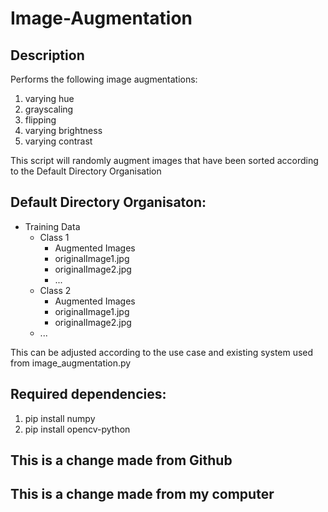 # Image-Augmentation

## Description

Performs the following image augmentations:

1. varying hue
2. grayscaling
3. flipping
4. varying brightness
5. varying contrast

This script will randomly augment images that have been sorted according to the Default Directory Organisation

## Default Directory Organisaton:

- Training Data
  - Class 1
    - Augmented Images
    - originalImage1.jpg
    - originalImage2.jpg
    - ...
  - Class 2
    - Augmented Images
    - originalImage1.jpg
    - originalImage2.jpg
  - ...

This can be adjusted according to the use case and existing system used from image_augmentation.py

## Required dependencies:

1. pip install numpy
2. pip install opencv-python

## This is a change made from Github

## This is a change made from my computer
